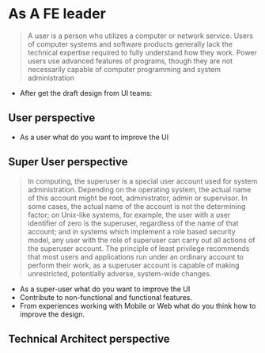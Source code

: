 # As A FE leader
> A user is a person who utilizes a computer or network service. Users of computer systems and software products generally lack the technical expertise required to fully understand how they work. Power users use advanced features of programs, though they are not necessarily capable of computer programming and system administration

- After get the draft design from UI teams:
## User perspective
- As a user what do you want to improve the UI
## Super User perspective 
> In computing, the superuser is a special user account used for system administration. Depending on the operating system, the actual name of this account might be root, administrator, admin or supervisor. In some cases, the actual name of the account is not the determining factor; on Unix-like systems, for example, the user with a user identifier of zero is the superuser, regardless of the name of that account; and in systems which implement a role based security model, any user with the role of superuser can carry out all actions of the superuser account. The principle of least privilege recommends that most users and applications run under an ordinary account to perform their work, as a superuser account is capable of making unrestricted, potentially adverse, system-wide changes.

- As a super-user what do you want to improve the UI
- Contribute to non-functional and functional features.
- From experiences working with Mobile or Web what do you think how to improve the design.
## Technical Architect perspective